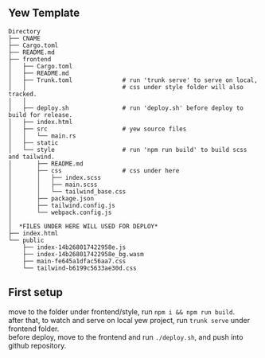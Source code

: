 ## Yew Template

```
Directory
├── CNAME
├── Cargo.toml
├── README.md
├── frontend
│   ├── Cargo.toml
│   ├── README.md
│   ├── Trunk.toml              # run 'trunk serve' to serve on local,
│   │                           # css under style folder will also tracked.
│   │  
│   ├── deploy.sh               # run 'deploy.sh' before deploy to build for release.
│   ├── index.html
│   ├── src                     # yew source files
│   │   └── main.rs
│   ├── static
│   └── style                   # run 'npm run build' to build scss and tailwind.
│       ├── README.md
│       ├── css                 # css under here
│       │   ├── index.scss
│       │   ├── main.scss
│       │   └── tailwind_base.css
│       ├── package.json
│       ├── tailwind.config.js
│       └── webpack.config.js
│
│  *FILES UNDER HERE WILL USED FOR DEPLOY*
├── index.html
└── public
    ├── index-14b268017422958e.js
    ├── index-14b268017422958e_bg.wasm
    ├── main-fe645a1dfac56aa7.css
    └── tailwind-b6199c5633ae30d.css
```

## First setup

move to the folder under frontend/style, run `npm i && npm run build`.   
after that, to watch and serve on local yew project, run `trunk serve` under frontend folder.   
before deploy, move to the frontend and run `./deploy.sh`, and push into github repository.   
